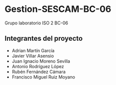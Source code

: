 # Gestion-SESCAM-BC-06
Grupo laboratorio ISO 2 BC-06

## Integrantes del proyecto

* Adrian Martín García
* Javier Villar Asensio
* Juan Ignacio Moreno Sevilla
* Antonio Rodríguez López
* Rubén Fernández Cámara
* Francisco Miguel Ruiz Moyano

